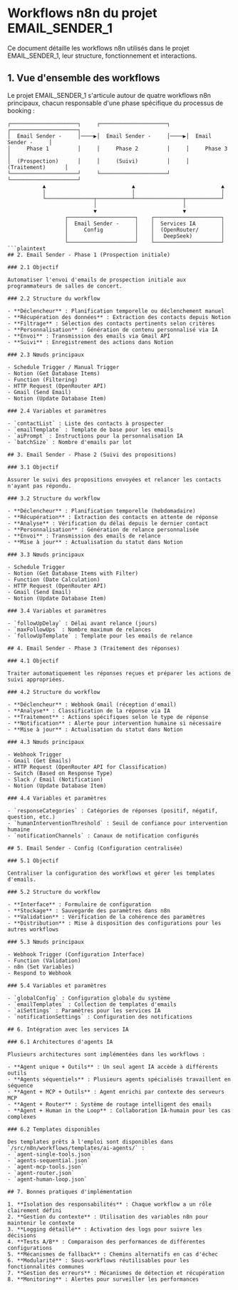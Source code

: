 # Workflows n8n du projet EMAIL_SENDER_1

Ce document détaille les workflows n8n utilisés dans le projet EMAIL_SENDER_1, leur structure, fonctionnement et interactions.

## 1. Vue d'ensemble des workflows

Le projet EMAIL_SENDER_1 s'articule autour de quatre workflows n8n principaux, chacun responsable d'une phase spécifique du processus de booking :

```plaintext
┌─────────────────────┐     ┌─────────────────────┐     ┌─────────────────────┐
│  Email Sender -     │────▶│  Email Sender -     │────▶│  Email Sender -     │
│     Phase 1         │     │     Phase 2         │     │     Phase 3         │
│  (Prospection)      │     │     (Suivi)         │     │   (Traitement)      │
└─────────────────────┘     └─────────────────────┘     └─────────────────────┘
           ▲                           ▲                           ▲
           │                           │                           │
           └───────────────┬───────────┴───────────────┬───────────┘
                           │                           │
                           ▼                           ▼
                  ┌─────────────────────┐    ┌─────────────────────┐
                  │  Email Sender -     │    │  Services IA        │
                  │     Config          │    │  (OpenRouter/       │
                  │                     │    │   DeepSeek)         │
                  └─────────────────────┘    └─────────────────────┘
```plaintext
## 2. Email Sender - Phase 1 (Prospection initiale)

### 2.1 Objectif

Automatiser l'envoi d'emails de prospection initiale aux programmateurs de salles de concert.

### 2.2 Structure du workflow

- **Déclencheur** : Planification temporelle ou déclenchement manuel
- **Récupération des données** : Extraction des contacts depuis Notion
- **Filtrage** : Sélection des contacts pertinents selon critères
- **Personnalisation** : Génération de contenu personnalisé via IA
- **Envoi** : Transmission des emails via Gmail API
- **Suivi** : Enregistrement des actions dans Notion

### 2.3 Nœuds principaux

- Schedule Trigger / Manual Trigger
- Notion (Get Database Items)
- Function (Filtering)
- HTTP Request (OpenRouter API)
- Gmail (Send Email)
- Notion (Update Database Item)

### 2.4 Variables et paramètres

- `contactList` : Liste des contacts à prospecter
- `emailTemplate` : Template de base pour les emails
- `aiPrompt` : Instructions pour la personnalisation IA
- `batchSize` : Nombre d'emails par lot

## 3. Email Sender - Phase 2 (Suivi des propositions)

### 3.1 Objectif

Assurer le suivi des propositions envoyées et relancer les contacts n'ayant pas répondu.

### 3.2 Structure du workflow

- **Déclencheur** : Planification temporelle (hebdomadaire)
- **Récupération** : Extraction des contacts en attente de réponse
- **Analyse** : Vérification du délai depuis le dernier contact
- **Personnalisation** : Génération de relance personnalisée
- **Envoi** : Transmission des emails de relance
- **Mise à jour** : Actualisation du statut dans Notion

### 3.3 Nœuds principaux

- Schedule Trigger
- Notion (Get Database Items with Filter)
- Function (Date Calculation)
- HTTP Request (OpenRouter API)
- Gmail (Send Email)
- Notion (Update Database Item)

### 3.4 Variables et paramètres

- `followUpDelay` : Délai avant relance (jours)
- `maxFollowUps` : Nombre maximum de relances
- `followUpTemplate` : Template pour les emails de relance

## 4. Email Sender - Phase 3 (Traitement des réponses)

### 4.1 Objectif

Traiter automatiquement les réponses reçues et préparer les actions de suivi appropriées.

### 4.2 Structure du workflow

- **Déclencheur** : Webhook Gmail (réception d'email)
- **Analyse** : Classification de la réponse via IA
- **Traitement** : Actions spécifiques selon le type de réponse
- **Notification** : Alerte pour intervention humaine si nécessaire
- **Mise à jour** : Actualisation du statut dans Notion

### 4.3 Nœuds principaux

- Webhook Trigger
- Gmail (Get Emails)
- HTTP Request (OpenRouter API for Classification)
- Switch (Based on Response Type)
- Slack / Email (Notification)
- Notion (Update Database Item)

### 4.4 Variables et paramètres

- `responseCategories` : Catégories de réponses (positif, négatif, question, etc.)
- `humanInterventionThreshold` : Seuil de confiance pour intervention humaine
- `notificationChannels` : Canaux de notification configurés

## 5. Email Sender - Config (Configuration centralisée)

### 5.1 Objectif

Centraliser la configuration des workflows et gérer les templates d'emails.

### 5.2 Structure du workflow

- **Interface** : Formulaire de configuration
- **Stockage** : Sauvegarde des paramètres dans n8n
- **Validation** : Vérification de la cohérence des paramètres
- **Distribution** : Mise à disposition des configurations pour les autres workflows

### 5.3 Nœuds principaux

- Webhook Trigger (Configuration Interface)
- Function (Validation)
- n8n (Set Variables)
- Respond to Webhook

### 5.4 Variables et paramètres

- `globalConfig` : Configuration globale du système
- `emailTemplates` : Collection de templates d'emails
- `aiSettings` : Paramètres pour les services IA
- `notificationSettings` : Configuration des notifications

## 6. Intégration avec les services IA

### 6.1 Architectures d'agents IA

Plusieurs architectures sont implémentées dans les workflows :

- **Agent unique + Outils** : Un seul agent IA accède à différents outils
- **Agents séquentiels** : Plusieurs agents spécialisés travaillent en séquence
- **Agent + MCP + Outils** : Agent enrichi par contexte des serveurs MCP
- **Agent + Router** : Système de routage intelligent des emails
- **Agent + Human in the Loop** : Collaboration IA-humain pour les cas complexes

### 6.2 Templates disponibles

Des templates prêts à l'emploi sont disponibles dans `/src/n8n/workflows/templates/ai-agents/` :
- `agent-single-tools.json`
- `agents-sequential.json`
- `agent-mcp-tools.json`
- `agent-router.json`
- `agent-human-loop.json`

## 7. Bonnes pratiques d'implémentation

1. **Isolation des responsabilités** : Chaque workflow a un rôle clairement défini
2. **Gestion du contexte** : Utilisation des variables n8n pour maintenir le contexte
3. **Logging détaillé** : Activation des logs pour suivre les décisions
4. **Tests A/B** : Comparaison des performances de différentes configurations
5. **Mécanismes de fallback** : Chemins alternatifs en cas d'échec
6. **Modularité** : Sous-workflows réutilisables pour les fonctionnalités communes
7. **Gestion des erreurs** : Mécanismes de détection et récupération
8. **Monitoring** : Alertes pour surveiller les performances
